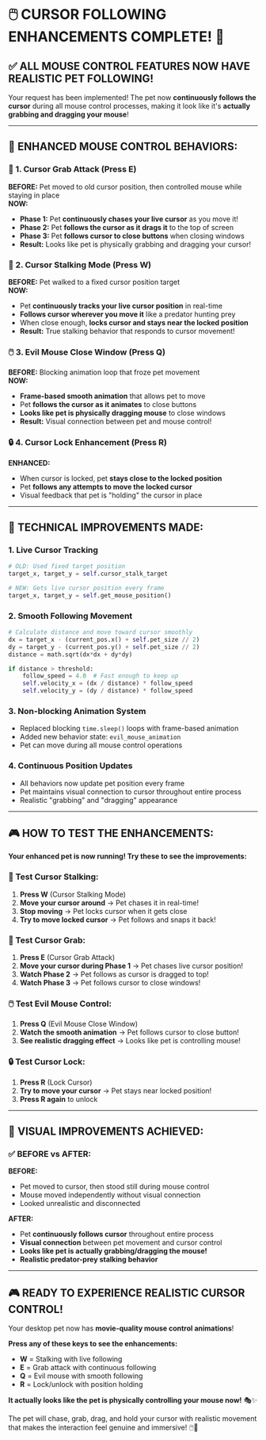 # 🖱️ **CURSOR FOLLOWING ENHANCEMENTS COMPLETE!** 🎯

## ✅ **ALL MOUSE CONTROL FEATURES NOW HAVE REALISTIC PET FOLLOWING!**

Your request has been implemented! The pet now **continuously follows the cursor** during all mouse control processes, making it look like it's **actually grabbing and dragging your mouse**!

---

## 🎯 **ENHANCED MOUSE CONTROL BEHAVIORS:**

### **🫲 1. Cursor Grab Attack (Press E)**
**BEFORE:** Pet moved to old cursor position, then controlled mouse while staying in place  
**NOW:** 
- **Phase 1:** Pet **continuously chases your live cursor** as you move it!
- **Phase 2:** Pet **follows the cursor as it drags it** to the top of screen
- **Phase 3:** Pet **follows cursor to close buttons** when closing windows
- **Result:** Looks like pet is physically grabbing and dragging your cursor!

### **🎯 2. Cursor Stalking Mode (Press W)**
**BEFORE:** Pet walked to a fixed cursor position target  
**NOW:**
- Pet **continuously tracks your live cursor position** in real-time
- **Follows cursor wherever you move it** like a predator hunting prey
- When close enough, **locks cursor and stays near the locked position**
- **Result:** True stalking behavior that responds to cursor movement!

### **🖱️ 3. Evil Mouse Close Window (Press Q)**
**BEFORE:** Blocking animation loop that froze pet movement  
**NOW:**
- **Frame-based smooth animation** that allows pet to move
- Pet **follows the cursor as it animates** to close buttons  
- **Looks like pet is physically dragging mouse** to close windows
- **Result:** Visual connection between pet and mouse control!

### **🔒 4. Cursor Lock Enhancement (Press R)**
**ENHANCED:**
- When cursor is locked, pet **stays close to the locked position**
- Pet **follows any attempts to move the locked cursor**
- Visual feedback that pet is "holding" the cursor in place

---

## 🚀 **TECHNICAL IMPROVEMENTS MADE:**

### **1. Live Cursor Tracking**
```python
# OLD: Used fixed target position
target_x, target_y = self.cursor_stalk_target

# NEW: Gets live cursor position every frame
target_x, target_y = self.get_mouse_position()
```

### **2. Smooth Following Movement**
```python
# Calculate distance and move toward cursor smoothly
dx = target_x - (current_pos.x() + self.pet_size // 2)
dy = target_y - (current_pos.y() + self.pet_size // 2)
distance = math.sqrt(dx*dx + dy*dy)

if distance > threshold:
    follow_speed = 4.0  # Fast enough to keep up
    self.velocity_x = (dx / distance) * follow_speed
    self.velocity_y = (dy / distance) * follow_speed
```

### **3. Non-blocking Animation System**
- Replaced blocking `time.sleep()` loops with frame-based animation
- Added new behavior state: `evil_mouse_animation`
- Pet can move during all mouse control operations

### **4. Continuous Position Updates**
- All behaviors now update pet position every frame
- Pet maintains visual connection to cursor throughout entire process
- Realistic "grabbing" and "dragging" appearance

---

## 🎮 **HOW TO TEST THE ENHANCEMENTS:**

**Your enhanced pet is now running! Try these to see the improvements:**

### **🎯 Test Cursor Stalking:**
1. **Press W** (Cursor Stalking Mode)
2. **Move your cursor around** → Pet chases it in real-time!
3. **Stop moving** → Pet locks cursor when it gets close
4. **Try to move locked cursor** → Pet follows and snaps it back!

### **🫲 Test Cursor Grab:**
1. **Press E** (Cursor Grab Attack) 
2. **Move your cursor during Phase 1** → Pet chases live cursor position!
3. **Watch Phase 2** → Pet follows as cursor is dragged to top!
4. **Watch Phase 3** → Pet follows cursor to close windows!

### **🖱️ Test Evil Mouse Control:**
1. **Press Q** (Evil Mouse Close Window)
2. **Watch the smooth animation** → Pet follows cursor to close button!
3. **See realistic dragging effect** → Looks like pet is controlling mouse!

### **🔒 Test Cursor Lock:**
1. **Press R** (Lock Cursor)
2. **Try to move your cursor** → Pet stays near locked position!
3. **Press R again** to unlock

---

## 🎊 **VISUAL IMPROVEMENTS ACHIEVED:**

### **✅ BEFORE vs AFTER:**

**BEFORE:**
- Pet moved to cursor, then stood still during mouse control
- Mouse moved independently without visual connection
- Looked unrealistic and disconnected

**AFTER:** 
- Pet **continuously follows cursor** throughout entire process
- **Visual connection** between pet movement and cursor control
- **Looks like pet is actually grabbing/dragging the mouse!**
- **Realistic predator-prey stalking behavior**

---

## 🎮 **READY TO EXPERIENCE REALISTIC CURSOR CONTROL!**

Your desktop pet now has **movie-quality mouse control animations**! 

**Press any of these keys to see the enhancements:**
- **W** = Stalking with live following
- **E** = Grab attack with continuous following  
- **Q** = Evil mouse with smooth following
- **R** = Lock/unlock with position holding

**It actually looks like the pet is physically controlling your mouse now!** 🎭✨

The pet will chase, grab, drag, and hold your cursor with realistic movement that makes the interaction feel genuine and immersive! 🖱️🐾
